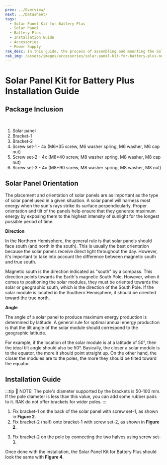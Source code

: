 ```yaml
---
prev: ../Overview/
next: ../Datasheet/
tags:
  - Solar Panel Kit for Battery Plus
  - Solar Panel
  - Battery Plus
  - Installation Guide
  - Accessories
  - Power Supply
rak_desc: In this guide, the process of assembling and mounting the Solar Panel Kit(2024) for Battery Plus will be shown step by step. Strict adherence to the steps guarantees a secured and durable solar panel.
rak_img: /assets/images/accessories/solar-panel-kit-for-battery-plus-new/solar-panel-kit-for-battery-plus-overview-new.png
---
```


# Solar Panel Kit for Battery Plus Installation Guide

## Package Inclusion

<br>

<rk-img
    src="/assets/images/accessories/solar-panel-kit-for-battery-plus-new/installation-guide/1-package-inclusion-new.png"
      width="75%"
      caption="Package inclusion"
/>

1. Solar panel
2. Bracket-1
3. Bracket-2
4. Screw set-1 - 4x (M6*35 screw, M6 washer spring, M6 washer, M6 cap nut)
5. Screw set-2 - 4x (M8*40 screw, M8 washer spring, M8 washer, M8 cap nut)
6. Screw set-3 - 4x (M8*90 screw, M8 washer spring, M8 washer, M8 nut)

## Solar Panel Orientation

The placement and orientation of solar panels are as important as the type of solar panel used in a given situation. A solar panel will harness most energy when the sun's rays strike its surface perpendicularly. Proper orientation and tilt of the panels help ensure that they generate maximum energy by exposing them to the highest intensity of sunlight for the longest possible period of time.

<b> Direction </b>

In the Northern Hemisphere, the general rule is that solar panels should face south (and north in the south). This is usually the best orientation because the solar panels receive direct light throughout the day. However, it's important to take into account the difference between magnetic south and true south.

Magnetic south is the direction indicated as "south" by a compass. This direction points towards the Earth's magnetic South Pole. However, when it comes to positioning the solar modules, they must be oriented towards the solar or geographic south, which is the direction of the South Pole.
If the solar module is located in the Southern Hemisphere, it should be oriented toward the true north.

<b> Angle </b>

The angle of a solar panel to produce maximum energy production is determined by latitude. A general rule for optimal annual energy production is that the tilt angle of the solar module should correspond to the geographic latitude.

For example, if the location of the solar module is at a latitude of 50°, then the ideal tilt angle should also be 50°. Basically, the closer a solar module is to the equator, the more it should point straight up. On the other hand, the closer the modules are to the poles, the more they should be tilted toward the equator.


## Installation Guide

:::tip 📝 NOTE:
The pole's diameter supported by the brackets is 50-100&nbsp;mm. If the pole diameter is less than this value, you can add some rubber pads to it. RAK do not offer brackets for wider poles.
:::

1. Fix bracket-1 on the back of the solar panel with screw set-1, as shown in **Figure 2**.
2. Fix bracket-2 (half) onto bracket-1 with screw set-2, as shown in **Figure 2**.

<rk-img
    src="/assets/images/accessories/solar-panel-kit-for-battery-plus-new/installation-guide/3-fixing-the-long-angle-steel-pieces-new.png"
      width="75%"
      caption="Fixing the brackets on the solar panel"
/>

3. Fix bracket-2 on the pole by connecting the two halves using screw set-3.
<rk-img
    src="/assets/images/accessories/solar-panel-kit-for-battery-plus-new/installation-guide/4-fixing-the-bracket-new.png"
      width="50%"
      caption="Installing the panel on the pole"
/>

Once done with the installation, the Solar Panel Kit for Battery Plus should look the same with **Figure 4**.

<rk-img
    src="/assets/images/accessories/solar-panel-kit-for-battery-plus-new/installation-guide/5-installing-the-panel-on-the-pole-new.png"
      width="50%"
      caption="Completed installation"
/>


